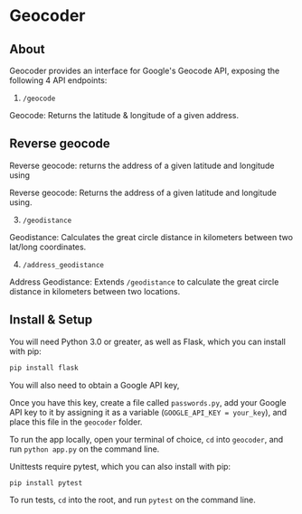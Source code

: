 # Geocoder

## About

Geocoder provides an interface for Google's Geocode API, exposing the
following 4 API endpoints:

1. `/geocode`

Geocode: Returns the latitude & longitude of a given address.

## Reverse geocode
Reverse geocode: returns the address of a given latitude and longitude using

Reverse geocode: Returns the address of a given latitude and longitude using.

3. `/geodistance`

Geodistance: Calculates the great circle distance in kilometers between 
two lat/long coordinates.

4. `/address_geodistance`

Address Geodistance: Extends `/geodistance` to calculate the great circle distance
in kilometers between two locations.

## Install & Setup

You will need Python 3.0 or greater, as well as Flask, which you can install
with pip: 

```python
pip install flask
```

You will also need to obtain a Google API key,

Once you have this key, create a file called `passwords.py`,
add your Google API key to it by assigning it as a variable 
(`GOOGLE_API_KEY = your_key`), and place this file in the `geocoder` folder.

To run the app locally, open your terminal of choice, `cd` into `geocoder`,
and run `python app.py` on the command line.

Unittests require pytest, which you can also install with pip:

```python
pip install pytest
```
To run tests, `cd` into the root, and run `pytest` on the command line. 
